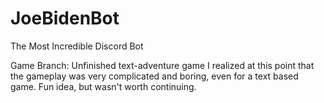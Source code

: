 # JoeBidenBot
The Most Incredible Discord Bot

Game Branch: Unfinished text-adventure game
I realized at this point that the gameplay was very complicated and boring, even for a text based game.
Fun idea, but wasn't worth continuing. 
